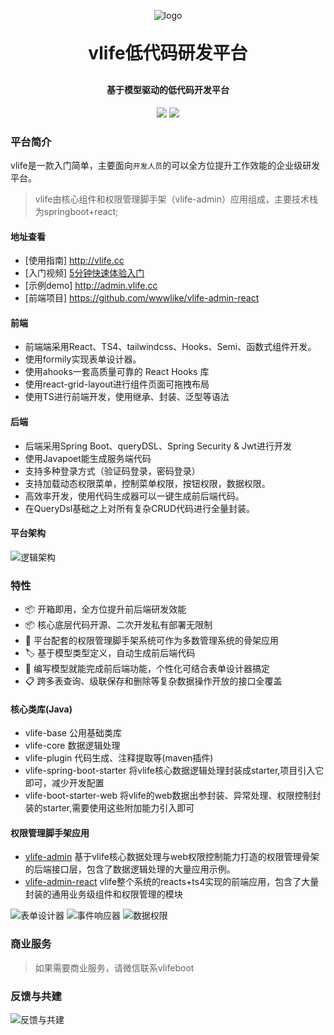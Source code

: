 <p align="center">
	<img alt="logo" src="https://wwwlike.gitee.io/vlife-img/logo1.jpg">
</p>
<h1 align="center" style="margin: 30px 0 30px; font-weight: bold;">vlife低代码研发平台</h1>
<h4 align="center">基于模型驱动的低代码开发平台</h4>
<p align="center">
	<a href="https://gitee.com/wwwlike/vlife" target="_blank"><img src="https://img.shields.io/github/stars/wwwlike/vlife.svg?style=social&label=Stars"></a>
        <a href="https://gitee.com/wwwlike/vlife" target="_blank">
            <img src="https://img.shields.io/github/forks/wwwlike/vlife.svg?style=social&label=Fork">
        </a>
    </a>
</p>


### 平台简介
vlife是一款入门简单，主要面向`开发人员`的可以全方位提升工作效能的企业级研发平台。

>  vlife由核心组件和权限管理脚手架（vlife-admin）应用组成，主要技术栈为springboot+react;
#### 地址查看
- [使用指南] <http://vlife.cc>
- [入门视频] [5分钟快速体验入门](https://www.bilibili.com/video/BV1sT411c71v/?vd_source=4c025d49e1ac4adb74b6dd2a39ce185e&t=119.6)
- [示例demo] <http://admin.vlife.cc>
- [前端项目] <https://github.com/wwwlike/vlife-admin-react>

#### 前端
* 前端端采用React、TS4、tailwindcss、Hooks、Semi、函数式组件开发。
* 使用formily实现表单设计器。
* 使用ahooks一套高质量可靠的 React Hooks 库
* 使用react-grid-layout进行组件页面可拖拽布局
* 使用TS进行前端开发，使用继承、封装、泛型等语法

#### 后端
* 后端采用Spring Boot、queryDSL、Spring Security & Jwt进行开发
* 使用Javapoet能生成服务端代码
* 支持多种登录方式（验证码登录，密码登录）
* 支持加载动态权限菜单，控制菜单权限，按钮权限，数据权限。
* 高效率开发，使用代码生成器可以一键生成前后端代码。
* 在QueryDsl基础之上对所有复杂CRUD代码进行全量封装。

#### 平台架构

![逻辑架构](https://wwwlike.gitee.io/vlife-img/vlife_jg.png)


### 特性

- 📦 开箱即用，全方位提升前后端研发效能
- 📦 核心底层代码开源、二次开发私有部署无限制
- 📡 平台配套的权限管理脚手架系统可作为多数管理系统的骨架应用
- 🏷 基于模型类型定义，自动生成前后端代码
- 🎨 编写模型就能完成前后端功能，个性化可结合表单设计器搞定
- 📋 跨多表查询、级联保存和删除等复杂数据操作开放的接口全覆盖

#### 核心类库(Java)

- vlife-base 公用基础类库
- vlife-core 数据逻辑处理
- vlife-plugin 代码生成、注释提取等(maven插件)
- vlife-spring-boot-starter 将vlife核心数据逻辑处理封装成starter,项目引入它即可，减少开发配置
- vlife-boot-starter-web 将vlife的web数据出参封装、异常处理、权限控制封装的starter,需要使用这些附加能力引入即可

#### 权限管理脚手架应用

- [vlife-admin](https://gitee.com/wwwlike/vlife/vlife-admin) 基于vlife核心数据处理与web权限控制能力打造的权限管理骨架的后端接口层，包含了数据逻辑处理的大量应用示例。
- [vlife-admin-react](https://gitee.com/wwwlike/vlife-admin-react) vlife整个系统的reacts+ts4实现的前端应用，包含了大量封装的通用业务级组件和权限管理的模块

![表单设计器](https://wwwlike.gitee.io/vlife-img/formDesign.png)
![事件响应器](https://wwwlike.gitee.io/vlife-img/reactions.png)
![数据权限](https://wwwlike.gitee.io/vlife-img/dataFilter.png)


### 商业服务
> 如果需要商业服务，请微信联系vlifeboot

### 反馈与共建

![反馈与共建](https://wwwlike.gitee.io/vlife-img/link.png)
             